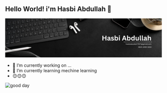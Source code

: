 ## Hello World! i'm Hasbi Abdullah 👋

![Hasbi Abdullah](img/Black%20and%20White%20Simple%20Digital%20Marketing%20LinkedIn%20Banner%20(1).png)

<!--
**HasbiA6/HasbiA6** is a ✨ _special_ ✨ repository because its `README.md` (this file) appears on your GitHub profile.

Here are some ideas to get you started:

- 🔭 I’m currently working on ...
- 🌱 I’m currently learning ...
- 👯 I’m looking to collaborate on ...
- 🤔 I’m looking for help with ...
- 💬 Ask me about ...
- 📫 How to reach me: ...
- 😄 Pronouns: ...
- ⚡ Fun fact: ...
-->

- 🔭 I’m currently working on ...
- 🌱 I’m currently learning mechine learning
- 😊😊😊

![good day](https://media.giphy.com/media/v1.Y2lkPWVjZjA1ZTQ3MXduc2Zya3hqb2dsc3hqYzlzNmNzcG9ydHVqdXBwbzc0Y3MxcWJmbyZlcD12MV9naWZzX3NlYXJjaCZjdD1n/71e2uFlpO2RpC02qRX/giphy.gif)